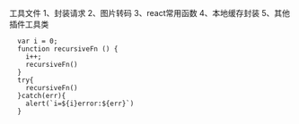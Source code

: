 工具文件
1、封装请求
2、图片转码
3、react常用函数
4、本地缓存封装
5、其他插件工具类


```javasript
  var i = 0;
  function recursiveFn () {
    i++;
    recursiveFn()
  }
  try{
    recursiveFn()
  }catch(err){
    alert(`i=${i}error:${err}`)
  }
